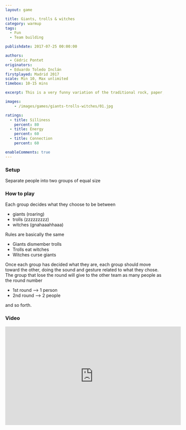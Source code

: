 ```yaml
---
layout: game

title: Giants, trolls & witches
category: warmup
tags:
  - Fun
  - Team building

publishdate: 2017-07-25 00:00:00

authors: 
  - Cédric Pontet
originators: 
  - Eduardo Toledo Inclán
firstplayed: Madrid 2017
scale: Min 10, Max unlimited
timebox: 10-15 mins

excerpt: This is a very funny variation of the traditional rock, paper, scissors.

images:
    - /images/games/giants-trolls-witches/01.jpg

ratings:
  - title: Silliness
    percent: 80
  - title: Energy
    percent: 60
  - title: Connection
    percent: 60

enableComments: true
---
```



### Setup
Separate people into two groups of equal size

### How to play

Each group decides what they choose to be between
* giants (roaring)
* trolls (zzzzzzzzz)
* witches (gnahaaahhaaa)

Rules are basically the same
* Giants dismember trolls
* Trolls eat witches
* Witches curse giants

Once each group has decided what they are, each group should move toward the other, doing the sound and gesture related to what they chose.
The group that lose the round will give to the other team as many people as the round number
* 1st round --> 1 person
* 2nd round --> 2 people

and so forth.


### Video

<iframe width="560" height="315" src="https://www.youtube.com/embed/p_79k3puQuw" frameborder="0" allowfullscreen></iframe>